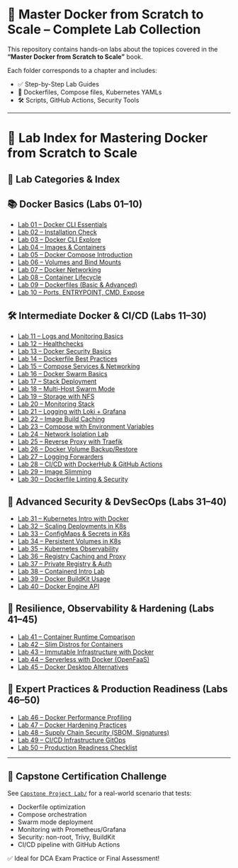 # 🐳 Master Docker from Scratch to Scale – Complete Lab Collection 

This repository contains hands-on labs about the topices covered in the **“Master Docker from Scratch to Scale”** book.

Each folder corresponds to a chapter and includes:
- ✅ Step-by-Step Lab Guides
- 🐳 Dockerfiles, Compose files, Kubernetes YAMLs
- 🛠️ Scripts, GitHub Actions, Security Tools

---

# 📘 Lab Index for Mastering Docker from Scratch to Scale

## 🧪 Lab Categories & Index


## 📚 Docker Basics (Labs 01–10)
- [Lab 01 – Docker CLI Essentials](./01_docker-introduction/README.md)
- [Lab 02 – Installation Check](./02_installation-check/README.md)
- [Lab 03 – Docker CLI Explore](./03_docker-cli-explore/README.md)
- [Lab 04 – Images & Containers](./04_images-containers/README.md)
- [Lab 05 – Docker Compose Introduction](./05_docker-compose-intro/README.md)
- [Lab 06 – Volumes and Bind Mounts](./06_volumes-bindmounts/README.md)
- [Lab 07 – Docker Networking](./07_docker-networking/README.md)
- [Lab 08 – Container Lifecycle](./08_container-lifecycle/README.md)
- [Lab 09 – Dockerfiles (Basic & Advanced)](./09_dockerfiles-advanced/README.md)
- [Lab 10 – Ports, ENTRYPOINT, CMD, Expose](./10_ports-expose-entrypoint/README.md)

## 🛠️ Intermediate Docker & CI/CD (Labs 11–30)
- [Lab 11 – Logs and Monitoring Basics](./11_docker-logs-monitoring/README.md)
- [Lab 12 – Healthchecks](./12_docker-healthchecks/README.md)
- [Lab 13 – Docker Security Basics](./13_docker-security-basics/README.md)
- [Lab 14 – Dockerfile Best Practices](./14_dockerfile-bestpractices/README.md)
- [Lab 15 – Compose Services & Networking](./15_docker-compose-services/README.md)
- [Lab 16 – Docker Swarm Basics](./16_docker-swarm-basics/README.md)
- [Lab 17 – Stack Deployment](./17_stack-deploy/README.md)
- [Lab 18 – Multi-Host Swarm Mode](./18_multi-host-swarm/README.md)
- [Lab 19 – Storage with NFS](./19_storage-nfs-lab/README.md)
- [Lab 20 – Monitoring Stack](./20_monitoring-stack/README.md)
- [Lab 21 – Logging with Loki + Grafana](./21_logging-loki-grafana/README.md)
- [Lab 22 – Image Build Caching](./22_build-cache-layers/README.md)
- [Lab 23 – Compose with Environment Variables](./23_advanced-compose-env/README.md)
- [Lab 24 – Network Isolation Lab](./24_network-isolation-lab/README.md)
- [Lab 25 – Reverse Proxy with Traefik](./25_traefik-reverse-proxy/README.md)
- [Lab 26 – Docker Volume Backup/Restore](./26_docker-backup-restore/README.md)
- [Lab 27 – Logging Forwarders](./27_docker-logging-forwarders/README.md)
- [Lab 28 – CI/CD with DockerHub & GitHub Actions](./28_ci-cd-dockerhub-ghactions/README.md)
- [Lab 29 – Image Slimming](./29_image-slimming-size/README.md)
- [Lab 30 – Dockerfile Linting & Security](./30_dockerfile-linter-security/README.md)

## 🔐 Advanced Security & DevSecOps (Labs 31–40)
- [Lab 31 – Kubernetes Intro with Docker](./31_kubernetes-intro-lab/README.md)
- [Lab 32 – Scaling Deployments in K8s](./32_k8s-deployment-scale/README.md)
- [Lab 33 – ConfigMaps & Secrets in K8s](./33_k8s-configmap-secret/README.md)
- [Lab 34 – Persistent Volumes in K8s](./34_k8s-volumes-pv/README.md)
- [Lab 35 – Kubernetes Observability](./35_k8s-observability/README.md)
- [Lab 36 – Registry Caching and Proxy](./36_registry-cache-proxy/README.md)
- [Lab 37 – Private Registry & Auth](./37_private-registry-auth/README.md)
- [Lab 38 – Containerd Intro Lab](./38_containerd-intro-lab/README.md)
- [Lab 39 – Docker BuildKit Usage](./39_buildkit-lab/README.md)
- [Lab 40 – Docker Engine API](./40_docker-engine-api/README.md)

## 🧪 Resilience, Observability & Hardening (Labs 41–45)
- [Lab 41 – Container Runtime Comparison](./41_container-runtime-comparison/README.md)
- [Lab 42 – Slim Distros for Containers](./42_slim-distro-lab/README.md)
- [Lab 43 – Immutable Infrastructure with Docker](./43_immutable-infra-docker/README.md)
- [Lab 44 – Serverless with Docker (OpenFaaS)](./44_serverless-docker-openfaas/README.md)
- [Lab 45 – Docker Desktop Alternatives](./45_docker-desktop-alternatives/README.md)

## 🧰 Expert Practices & Production Readiness (Labs 46–50)
- [Lab 46 – Docker Performance Profiling](./46_docker-performance-profiling/README.md)
- [Lab 47 – Docker Hardening Practices](./47_docker-hardening-practices/README.md)
- [Lab 48 – Supply Chain Security (SBOM, Signatures)](./48_supply-chain-security/README.md)
- [Lab 49 – CI/CD Infrastructure GitOps](./49_cicd-infra-gitops-lab/README.md)
- [Lab 50 – Production Readiness Checklist](./50_docker-production-checklist/README.md)

---

## 🏁 Capstone Certification Challenge

See [`Capstone Project Lab/`](../capstone-lab/README.md) for a real-world scenario that tests:

- Dockerfile optimization
- Compose orchestration
- Swarm mode deployment
- Monitoring with Prometheus/Grafana
- Security: non-root, Trivy, BuildKit
- CI/CD pipeline with GitHub Actions

✅ Ideal for DCA Exam Practice or Final Assessment!

